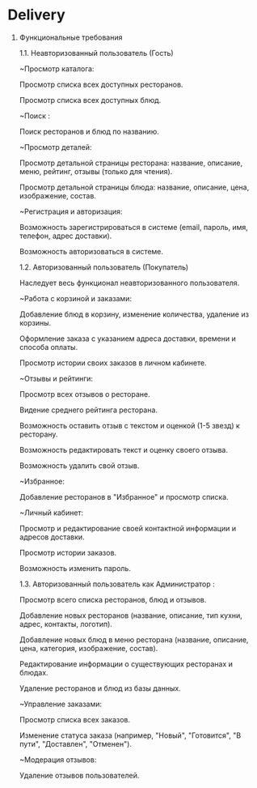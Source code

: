 # Delivery
1. Функциональные требования
   
   1.1. Неавторизованный пользователь (Гость)

      ~Просмотр каталога:

      Просмотр списка всех доступных ресторанов.

      Просмотр списка всех доступных блюд.

      ~Поиск :

      Поиск ресторанов и блюд по названию.

      ~Просмотр деталей:

      Просмотр детальной страницы ресторана: название, описание, меню, рейтинг, отзывы (только для чтения).

      Просмотр детальной страницы блюда: название, описание, цена, изображение, состав.

      ~Регистрация и авторизация:

      Возможность зарегистрироваться в системе (email, пароль, имя, телефон, адрес доставки).

      Возможность авторизоваться в системе.

   1.2. Авторизованный пользователь (Покупатель)

      Наследует весь функционал неавторизованного пользователя.

      ~Работа с корзиной и заказами:

      Добавление блюд в корзину, изменение количества, удаление из корзины.

      Оформление заказа с указанием адреса доставки, времени и способа оплаты.

      Просмотр истории своих заказов в личном кабинете.

      ~Отзывы и рейтинги:

      Просмотр всех отзывов о ресторане.

      Видение среднего рейтинга ресторана.
      
      Возможность оставить отзыв с текстом и оценкой (1-5 звезд) к ресторану.

      Возможность редактировать текст и оценку своего отзыва.

      Возможность удалить свой отзыв.

      ~Избранное:

      Добавление ресторанов в "Избранное" и просмотр списка.

      ~Личный кабинет:

      Просмотр и редактирование своей контактной информации и адресов доставки.

      Просмотр истории заказов.

      Возможность изменить пароль.

   1.3. Авторизованный пользователь как Администратор :

      Просмотр всего списка ресторанов, блюд и отзывов.

      Добавление новых ресторанов (название, описание, тип кухни, адрес, контакты, логотип).

      Добавление новых блюд в меню ресторана (название, описание, цена, категория, изображение, состав).

      Редактирование информации о существующих ресторанах и блюдах.

      Удаление ресторанов и блюд из базы данных.

      ~Управление заказами:

      Просмотр списка всех заказов.

      Изменение статуса заказа (например, "Новый", "Готовится", "В пути", "Доставлен", "Отменен").

      ~Модерация отзывов:

      Удаление отзывов пользователей.
